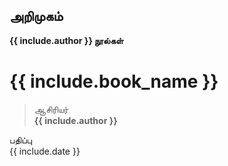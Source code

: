 ## அறிமுகம்  
  
**{{ include.author }} நூல்கள்**  
  
# {{ include.book_name }}  
  
>ஆசிரியர்  
**{{ include.author }}**  
   
  
பதிப்பு  
{{ include.date }}  